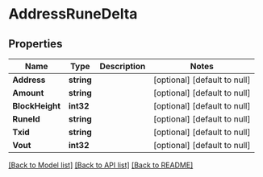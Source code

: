 # AddressRuneDelta

## Properties
Name | Type | Description | Notes
------------ | ------------- | ------------- | -------------
**Address** | **string** |  | [optional] [default to null]
**Amount** | **string** |  | [optional] [default to null]
**BlockHeight** | **int32** |  | [optional] [default to null]
**RuneId** | **string** |  | [optional] [default to null]
**Txid** | **string** |  | [optional] [default to null]
**Vout** | **int32** |  | [optional] [default to null]

[[Back to Model list]](../README.md#documentation-for-models) [[Back to API list]](../README.md#documentation-for-api-endpoints) [[Back to README]](../README.md)

